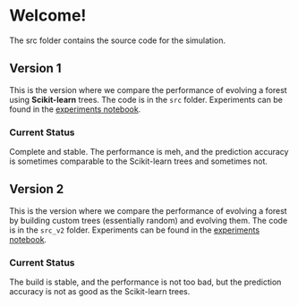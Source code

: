 
# Welcome!

The src folder contains the source code for the simulation.

## Version 1

This is the version where we compare the performance of evolving a forest using **Scikit-learn** trees. The code is in the `src` folder.
Experiments can be found in the [experiments notebook](https://github.com/hamzabud/thesis/blob/main/src/experiments.ipynb).

### Current Status

Complete and stable. The performance is meh, and the prediction accuracy is sometimes comparable to the Scikit-learn trees and sometimes not.

## Version 2

This is the version where we compare the performance of evolving a forest by building custom trees (essentially random) and evolving them. The code is in the `src_v2` folder.
Experiments can be found in the [experiments notebook](https://github.com/hamzabud/thesis/blob/main/src_v2/experiments.ipynb).

### Current Status

The build is stable, and the performance is not too bad, but the prediction accuracy is not as good as the Scikit-learn trees.